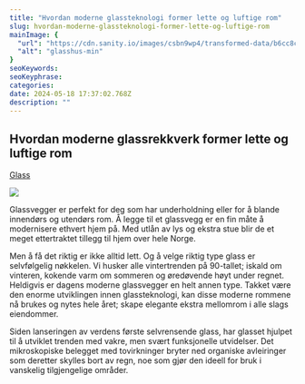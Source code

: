 ```yaml
---
title: "Hvordan moderne glassteknologi former lette og luftige rom"
slug: hvordan-moderne-glassteknologi-former-lette-og-luftige-rom
mainImage: {
  "url": "https://cdn.sanity.io/images/csbn9wp4/transformed-data/b6cc8c189355f64a31a18c4e7e230f76a31ae1d6-1118x745.png?fit=max&auto=format",
  "alt": "glasshus-min"
}
seoKeywords: 
seoKeyphrase: 
categories: 
date: 2024-05-18 17:37:02.768Z 
description: ""
---
```


## Hvordan moderne glassrekkverk former lette og luftige rom

[Glass](https://s-glass.no)



![](https://cdn.sanity.io/images/csbn9wp4/transformed-data/a859698764a692844697c85baba8f263bbbc8be4-533x800.jpg)

Glassvegger er perfekt for deg som har underholdning eller for å blande innendørs og utendørs rom. Å legge til et glassvegg er en fin måte å modernisere ethvert hjem på. Med utlån av lys og ekstra stue blir de et meget ettertraktet tillegg til hjem over hele Norge.

Men å få det riktig er ikke alltid lett. Og å velge riktig type glass er selvfølgelig nøkkelen. Vi husker alle vintertrenden på 90-tallet; iskald om vinteren, kokende varm om sommeren og øredøvende høyt under regnet. Heldigvis er dagens moderne glassvegger en helt annen type. Takket være den enorme utviklingen innen glassteknologi, kan disse moderne rommene nå brukes og nytes hele året; skape elegante ekstra mellomrom i alle slags eiendommer.

Siden lanseringen av verdens første selvrensende glass, har glasset hjulpet til å utviklet trenden med vakre, men svært funksjonelle utvidelser. Det mikroskopiske belegget med tovirkninger bryter ned organiske avleiringer som deretter skylles bort av regn, noe som gjør den ideell for bruk i vanskelig tilgjengelige områder.
